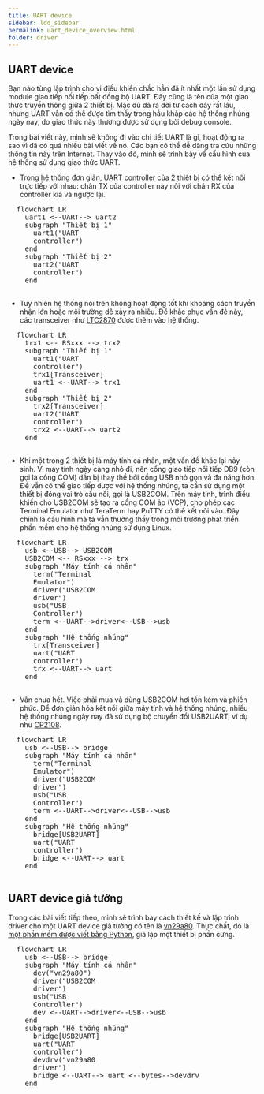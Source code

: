 ```yaml
---
title: UART device
sidebar: ldd_sidebar
permalink: uart_device_overview.html
folder: driver
---
```


## UART device

Bạn nào từng lập trình cho vi điều khiển chắc hẳn đã ít nhất một lần sử dụng module giao tiếp nối tiếp bất đồng bộ UART. Đây cũng là tên của một giao thức truyền thông giữa 2 thiết bị. Mặc dù đã ra đời từ cách đây rất lâu, nhưng UART vẫn có thể được tìm thấy trong hầu khắp các hệ thống nhúng ngày nay, do giao thức này thường được sử dụng bởi debug console.

Trong bài viết này, mình sẽ không đi vào chi tiết UART là gì, hoạt động ra sao vì đã có quá nhiều bài viết về nó. Các bạn có thể dễ dàng tra cứu những thông tin này trên Internet. Thay vào đó, mình sẽ trình bày về cấu hình của hệ thống sử dụng giao thức UART.

- Trong hệ thống đơn giản, UART controller của 2 thiết bị có thể kết nối trực tiếp với nhau: chân TX của controller này nối với chân RX của controller kia và ngược lại.

<html lang="en">
<head>
  <meta charset="UTF-8">
  <title>only UART</title>
  <script type="module">
    import mermaid from "https://cdn.jsdelivr.net/npm/mermaid@10/dist/mermaid.esm.min.mjs";
    mermaid.initialize({
      startOnLoad: true,
      theme: "default",
      securityLevel: "loose",
      flowchart: { useMaxWidth: true },
      block: { useExperimentalRenderer: true }
    });
  </script>
</head>
<body>
  <pre class="mermaid">
  flowchart LR
    uart1 <--UART--> uart2
    subgraph "Thiết bị 1"
      uart1("UART
      controller")
    end
    subgraph "Thiết bị 2"
      uart2("UART
      controller")
    end
  </pre>
</body>
</html>

- Tuy nhiên hệ thống nói trên không hoạt động tốt khi khoảng cách truyền nhận lớn hoặc môi trường dễ xảy ra nhiễu. Để khắc phục vấn đề này, các transceiver như [LTC2870](https://www.analog.com/media/en/technical-documentation/data-sheets/28701fb.pdf) được thêm vào hệ thống.

<html lang="en">
<head>
  <meta charset="UTF-8">
  <title>UART with transceiver</title>
  <script type="module">
    import mermaid from "https://cdn.jsdelivr.net/npm/mermaid@10/dist/mermaid.esm.min.mjs";
    mermaid.initialize({
      startOnLoad: true,
      theme: "default",
      securityLevel: "loose",
      flowchart: { useMaxWidth: true },
      block: { useExperimentalRenderer: true }
    });
  </script>
</head>
<body>
  <pre class="mermaid">
  flowchart LR
    trx1 <-- RSxxx --> trx2
    subgraph "Thiết bị 1"
      uart1("UART
      controller")
      trx1[Transceiver]
      uart1 <--UART--> trx1
    end
    subgraph "Thiết bị 2"
      trx2[Transceiver]
      uart2("UART
      controller")
      trx2 <--UART--> uart2
    end
  </pre>
</body>
</html>

- Khi một trong 2 thiết bị là máy tính cá nhân, một vấn đề khác lại nảy sinh. Vì máy tính ngày càng nhỏ đi, nên cổng giao tiếp nối tiếp DB9 (còn gọi là cổng COM) dần bị thay thể bởi cổng USB nhỏ gọn và đa năng hơn. Để vẫn có thể giao tiếp được với hệ thống nhúng, ta cần sử dụng một thiết bị đóng vai trò cầu nối, gọi là USB2COM. Trên máy tính, trình điều khiển cho USB2COM sẽ tạo ra cổng COM ảo (VCP), cho phép các Terminal Emulator như TeraTerm hay PuTTY có thể kết nối vào. Đây chính là cấu hình mà ta vẫn thường thấy trong môi trường phát triển phần mềm cho hệ thống nhúng sử dụng Linux.

<html lang="en">
<head>
  <meta charset="UTF-8">
  <title>UART with USB2COM</title>
  <script type="module">
    import mermaid from "https://cdn.jsdelivr.net/npm/mermaid@10/dist/mermaid.esm.min.mjs";
    mermaid.initialize({
      startOnLoad: true,
      theme: "default",
      securityLevel: "loose",
      flowchart: { useMaxWidth: true },
      block: { useExperimentalRenderer: true }
    });
  </script>
</head>
<body>
  <pre class="mermaid">
  flowchart LR
    usb <--USB--> USB2COM
    USB2COM <-- RSxxx --> trx
    subgraph "Máy tính cá nhân"
      term("Terminal
      Emulator")
      driver("USB2COM
      driver")
      usb("USB
      Controller")
      term <--UART-->driver<--USB-->usb
    end
    subgraph "Hệ thống nhúng"
      trx[Transceiver]
      uart("UART
      controller")
      trx <--UART--> uart
    end
  </pre>
</body>
</html>

- Vẫn chưa hết. Việc phải mua và dùng USB2COM hơi tốn kém và phiền phức. Để đơn giản hóa kết nối giữa máy tính và hệ thống nhúng, nhiều hệ thống nhúng ngày nay đã sử dụng bộ chuyển đổi USB2UART, ví dụ như [CP2108](https://www.silabs.com/documents/public/data-sheets/cp2108-datasheet.pdf).

<html lang="en">
<head>
  <meta charset="UTF-8">
  <title>UART with USB2UART</title>
  <script type="module">
    import mermaid from "https://cdn.jsdelivr.net/npm/mermaid@10/dist/mermaid.esm.min.mjs";
    mermaid.initialize({
      startOnLoad: true,
      theme: "default",
      securityLevel: "loose",
      flowchart: { useMaxWidth: true },
      block: { useExperimentalRenderer: true }
    });
  </script>
</head>
<body>
  <pre class="mermaid">
  flowchart LR
    usb <--USB--> bridge
    subgraph "Máy tính cá nhân"
      term("Terminal
      Emulator")
      driver("USB2COM
      driver")
      usb("USB
      Controller")
      term <--UART-->driver<--USB-->usb
    end
    subgraph "Hệ thống nhúng"
      bridge[USB2UART]
      uart("UART
      controller")
      bridge <--UART--> uart
    end
  </pre>
</body>
</html>

## UART device giả tưởng

Trong các bài viết tiếp theo, mình sẽ trình bày cách thiết kế và lập trình driver cho một UART device giả tưởng có tên là [vn29a80](https://github.com/vietnam-engineer/linux_driver/blob/main/uart/doc/vn29a80_ICD.md). Thực chất, đó là [một phần mềm được viết bằng Python](https://github.com/vietnam-engineer/linux_driver/blob/main/uart/sim/vn29a80.py), giả lập một thiết bị phần cứng.

<html lang="en">
<head>
  <meta charset="UTF-8">
  <title>Write driver for UART device</title>
  <script type="module">
    import mermaid from "https://cdn.jsdelivr.net/npm/mermaid@10/dist/mermaid.esm.min.mjs";
    mermaid.initialize({
      startOnLoad: true,
      theme: "default",
      securityLevel: "loose",
      flowchart: { useMaxWidth: true },
      block: { useExperimentalRenderer: true }
    });
  </script>
</head>
<body>
  <pre class="mermaid">
  flowchart LR
    usb <--USB--> bridge
    subgraph "Máy tính cá nhân"
      dev("vn29a80")
      driver("USB2COM
      driver")
      usb("USB
      Controller")
      dev <--UART-->driver<--USB-->usb
    end
    subgraph "Hệ thống nhúng"
      bridge[USB2UART]
      uart("UART
      controller")
      devdrv("vn29a80
      driver")
      bridge <--UART--> uart <--bytes-->devdrv
    end
  </pre>
</body>
</html>



